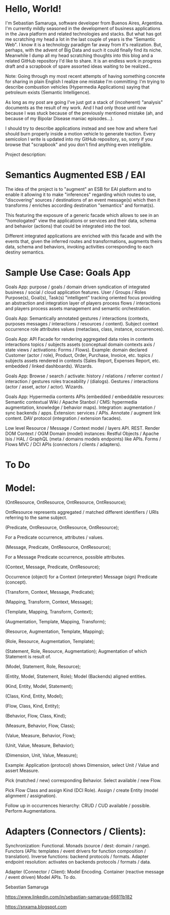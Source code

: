# Hello, World!

I'm Sebastian Samaruga, software developer from Buenos Aires, Argentina. I'm currently mildly seasoned in the development of business applications in the Java platform and related technologies and stacks.
But what has got me scratching my head a lot in the last couple of years is the "Semantic Web". I know it is a technology paradigm far away from it's realization. But, perhaps, with the advent of Big Data and such it could finally find its niche.
Meanwhile I dump all my head scratching thoughts into this blog and a related GitHub repository I'd like to share. It is an endless work in progress draft and a scrapbook of spare assorted ideas waiting to be realized...

Note: Going through my most recent attempts of having something concrete for sharing in plain English I realize one mistake I'm committing: I'm trying to describe combustion vehicles (Hypermedia Applications) saying that petroleum exists (Semantic Intelligence).

As long as my post are going I've just got a stack of (incoherent) "analysis" documents as the result of my work. And I had only those until now because I was stuck because of the previously mentioned mistake (ah, and because of my Bipolar Disease maniac episodes...).

I should try to describe applications instead and see how and where fuel should burn properly inside a motion vehicle to generate traction. Every semicolon I write is updated into my GitHub repository, so, sorry if you browse that "scrapbook" and you don't find anything even intelligible.

Project description:

# Semantics Augmented ESB / EAI

The idea of the project is to "augment" an ESB for EAI platform and to enable it allowing it to make "inferences" regarding which routes to use, "discovering" sources / destinations of an event message(s) which then it transforms / enriches according destination "semantics" and format(s).

This featuring the exposure of a generic facade which allows to see in an "homologated" view the applications or services and their data, schema and behavior (actions) that could be integrated into the tool.

Different integrated applications are enriched with this facade and with the events that, given the inferred routes and transformations, augments theirs data, schema and behaviors, invoking activities corresponding to each destiny semantics.

# Sample Use Case: Goals App

Goals App: purpose / goals / domain driven syndication of  integrated business / social / cloud application features. User / Groups / Roles Purpose(s), Goal(s), Task(s) "intelligent" tracking oriented focus providing an abstraction and integration layer of players process flows / interactions and players process assets management and semantic orchestration.

Goals App: Semantically annotated gestures / interactions (contexts, purposes messages / interactions / resources / content). Subject context occurrence role attributes values (metaclass, class, instance, occurrences).

Goals App: API Facade for rendering aggregated data roles in contexts interactions topics / subjects assets (conceptual domain contexts axis / state views / activations: Forms / Flows). Example: domain declared Customer (actor / role), Product, Order, Purchase, Invoice, etc. topics / subjects assets rendered in contexts (Sales Report, Expenses Report, etc. embedded / linked dashboards). Wizards.

Goals App: Browse / search / activate: history / relations / referrer context / interaction / gestures roles traceability / (dialogs). Gestures / interactions (actor / asset, actor / actor). Wizards.

Goals App: Hypermedia contents APIs (embedded / embeddable resources: Semantic contextual Wiki / Apache Stanbol / CMS: hypermedia augmentation, knowledge / behavior maps). Integration: augmentation / sync backends / apps. Extension: services / APIs. Annotate / augment link content. DAV protocol (integration / extension facades).

Low level Resource / Message / Context model / layers API. REST. Render DOM Context / OGM Domain (model) instances: Restful Objects / Apache Isis / HAL / GraphQL (meta / domains models endpoints) like APIs. Forms / Flows MVC / DCI APIs (connectors / clients / adapters).

# To Do

# Model:

(OntResource, OntResource, OntResource, OntResource);

OntResource represents aggregated / matched different identifiers / URIs referring to the same subject.

(Predicate, OntResource, OntResource, OntResource);

For a Predicate occurrence, attributes / values.

(Message, Predicate, OntResource, OntResource);

For a Message Predicate occurrence, possible attributes.

(Context, Message, Predicate, OntResource);

Occurrence (object) for a Context (interpreter) Message (sign) Predicate (concept).

(Transform, Context, Message, Predicate);

(Mapping, Transform, Context, Message);

(Template, Mapping, Transform, Context);

(Augmentation, Template, Mapping, Transform);

(Resource, Augmentation, Template, Mapping);

(Role, Resource, Augmentation, Template);

(Statement, Role, Resource, Augmentation); Augmentation of which Statement is result of.

(Model, Statement, Role, Resource);

(Entity, Model, Statement, Role); Model (Backends) aligned entities.

(Kind, Entity, Model, Statement);

(Class, Kind, Entity, Model);

(Flow, Class, Kind, Entity);

(Behavior, Flow, Class, Kind);

(Measure, Behavior, Flow, Class);

(Value, Measure, Behavior, Flow);

(Unit, Value, Measure, Behavior);

(Dimension, Unit, Value, Measure);

Example: Application (protocol) shows Dimension, select Unit / Value and assert Measure.

Pick (matched / new) corresponding Behavior. Select available / new Flow.

Pick Flow Class and assign Kind (DCI Role). Assign / create Entity (model alignment / assignation).

Follow up in occurrences hierarchy: CRUD / CUD available / possible. Perform Augmentations.

# Adapters (Connectors / Clients):

Synchronization: Functional. Monads (source / dest: domain / range). Functors (APIs: templates / event drivers for function composition / translation). Inverse functions: backend protocols / formats. Adapter endpoint resolution: activates on backends protocols / formats / data.

Adapter (Connector / Client): Model Encoding. Container (reactive message / event driven) Model APIs. To do.


Sebastian Samaruga

https://www.linkedin.com/in/sebastian-samaruga-66811b182

https://snxama.blogspot.com

